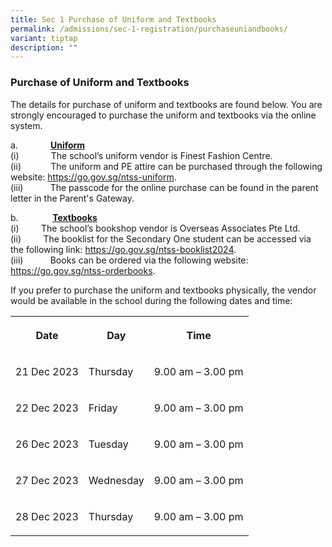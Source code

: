 ```yaml
---
title: Sec 1 Purchase of Uniform and Textbooks
permalink: /admissions/sec-1-registration/purchaseuniandbooks/
variant: tiptap
description: ""
---
```

<h3><strong>Purchase of Uniform and Textbooks</strong></h3><p>The details for purchase of uniform and textbooks are found below. You are strongly encouraged to purchase the uniform and textbooks via the online system.</p><p>a.&nbsp;&nbsp;&nbsp;&nbsp;&nbsp;&nbsp;&nbsp;&nbsp;&nbsp;<strong>&nbsp;&nbsp;&nbsp;&nbsp; <u>Uniform</u></strong><br>(i)&nbsp;&nbsp;&nbsp;&nbsp;&nbsp;&nbsp;&nbsp;&nbsp;&nbsp;&nbsp;&nbsp;&nbsp; The school’s uniform vendor is Finest Fashion Centre.<br>(ii)&nbsp;&nbsp;&nbsp;&nbsp;&nbsp;&nbsp;&nbsp;&nbsp;&nbsp;&nbsp;&nbsp; The uniform and PE attire can be purchased through the following website: <a href="https://go.gov.sg/ntss-uniform" rel="noopener noreferrer nofollow" target="_blank">https://go.gov.sg/ntss-uniform</a>.<br>(iii)&nbsp;&nbsp;&nbsp;&nbsp;&nbsp;&nbsp;&nbsp;&nbsp;&nbsp;&nbsp;&nbsp;The passcode for the online purchase can be found in the parent letter in the Parent's Gateway.</p><p></p><p>b.&nbsp;&nbsp;&nbsp;&nbsp;&nbsp;&nbsp;&nbsp;&nbsp;&nbsp;&nbsp;&nbsp;&nbsp;&nbsp;<strong> <u>Textbooks</u></strong><br>(i)&nbsp;&nbsp;&nbsp;&nbsp;&nbsp;&nbsp;&nbsp;&nbsp; The school’s bookshop vendor is Overseas Associates Pte Ltd.<br>(ii)&nbsp;&nbsp;&nbsp;&nbsp;&nbsp;&nbsp;&nbsp;&nbsp; The booklist for the Secondary One student can be accessed via the following link: <a href="https://go.gov.sg/ntss-booklist2024" rel="noopener noreferrer nofollow" target="_blank">https://go.gov.sg/ntss-booklist2024</a>.<br>(iii)&nbsp;&nbsp;&nbsp;&nbsp;&nbsp;&nbsp;&nbsp;&nbsp;&nbsp;&nbsp; Books can be ordered via the following website: <a href="https://go.gov.sg/ntss-orderbooks" rel="noopener noreferrer nofollow" target="_blank">https://go.gov.sg/ntss-orderbooks</a>.</p><p></p><p>If you prefer to purchase the uniform and textbooks physically, the vendor would be available in the school during the following dates and time:&nbsp;</p><table><tbody><tr><th rowspan="1" colspan="1"><p><strong>Date</strong></p></th><th rowspan="1" colspan="1"><p><strong>Day</strong></p></th><th rowspan="1" colspan="1"><p><strong>Time</strong></p></th></tr><tr><td rowspan="1" colspan="1"><p>21 Dec 2023</p></td><td rowspan="1" colspan="1"><p>Thursday</p></td><td rowspan="1" colspan="1"><p>9.00 am – 3.00 pm</p></td></tr><tr><td rowspan="1" colspan="1"><p>22 Dec 2023</p></td><td rowspan="1" colspan="1"><p>Friday</p></td><td rowspan="1" colspan="1"><p>9.00 am – 3.00 pm</p></td></tr><tr><td rowspan="1" colspan="1"><p>26 Dec 2023</p></td><td rowspan="1" colspan="1"><p>Tuesday</p></td><td rowspan="1" colspan="1"><p>9.00 am – 3.00 pm</p></td></tr><tr><td rowspan="1" colspan="1"><p>27 Dec 2023</p></td><td rowspan="1" colspan="1"><p>Wednesday</p></td><td rowspan="1" colspan="1"><p>9.00 am – 3.00 pm</p></td></tr><tr><td rowspan="1" colspan="1"><p>28 Dec 2023</p></td><td rowspan="1" colspan="1"><p>Thursday</p></td><td rowspan="1" colspan="1"><p>9.00 am – 3.00 pm</p></td></tr></tbody></table><p></p>